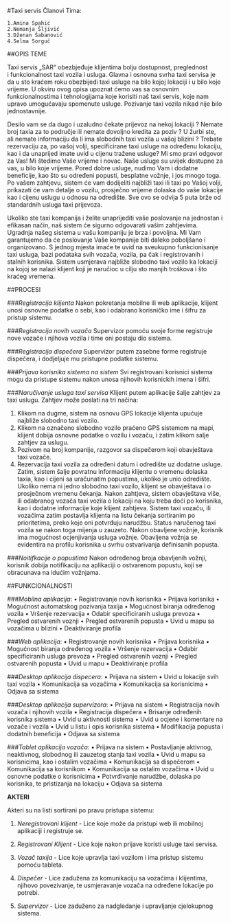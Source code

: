 #Taxi servis
Članovi Tima:

    1.Amina Spahić 
    2.Nemanja Šljivić 
    3.Dženan Šabanović
    4.Selma Sorguč 
    
                                                    
    
##OPIS TEME

Taxi servis „SAR“  obezbjeđuje klijentima bolju dostupnost, preglednost  
i funkcionalnost taxi vozila i usluga. Glavna i osnovna svrha taxi servisa 
je da u sto kraćem roku obezbijedi taxi usluge na bilo kojoj lokaciji i u bilo 
koje vrijeme. U okviru ovog opisa upoznat ćemo vas sa osnovnim 
funkcionalnostima i tehnologijama koje korisiti naš taxi servis, koje nam 
upravo umogućavaju spomenute usluge. Pozivanje taxi vozila nikad nije bilo 
jednostavnije. 

 Desilo vam se da dugo i uzaludno čekate prijevoz na nekoj lokaciji ? Nemate broj taxia za to područje ili nemate dovoljno kredita za poziv ? U žurbi ste,  ali nemate informaciju da li ima slobodnih taxi vozila u vašoj blizini ? Trebate rezervaciju za, po vašoj volji, specificirane taxi usluge na određenu lokaciju, kao i da unaprijed imate uvid u cijenu tražene usluge? Mi smo pravi odgovor za Vas! Mi  štedimo Vaše vrijeme i novac. Naše usluge su uvijek dostupne za vas, u bilo koje vrijeme. Pored dobre usluge, nudimo Vam i dodatne beneficije, kao što su određeni popusti, besplatne vožnje, i jos mnogo toga. Po vašem zahtjevu, sistem će vam dodijeliti najbliži taxi ili taxi po Vašoj volji, prikazati će vam detalje o vozilu, prosječno vrijeme dolaska do vaše lokacije kao i cijenu uslugu u odnosu na odredište.  Sve ovo se odvija 5 puta brže od standardnih usluga taxi prijevoza.
 	
Ukoliko ste taxi kompanija i želite unaprijediti vaše poslovanje na jednostan i efikasan način, naš sistem će sigurno odgovarati vašim zahtjevima. Ugradnja našeg sistema u vašu kompaniju je brza i povoljna. Mi Vam garantujemo da će poslovanje Vaše kompanije biti daleko poboljšano i organizovano. S jednog mjesta imaće te uvid na sveukupno funkcionisanje taxi usluga, bazi podataka svih vozača, vozila, pa čak i registrovanih i stalnih korisnika. Sistem usmjerava najbliže slobodno taxi vozilo ka lokaciji na kojoj se nalazi klijent koji je naručioc u cilju sto manjih troškova i što kraćeg vremena.

   

##PROCESI

###*Registracija klijenta*
Nakon pokretanja mobilne ili web aplikacije, klijent  unosi osnovne podatke o sebi, kao i odabrano korisničko ime i šifru za pristup sistemu. 

###*Registracija novih vozača*
Supervizor pomoću svoje forme registruje nove vozače i njihova vozila i time oni postaju dio sistema.

###*Registracija dispečera*
Supervizor putem zasebne forme registruje dispečera, i dodjeljuje mu pristupne podatke sistemu.

###*Prijava korisnika sistema na sistem*
Svi registrovani korisnici sistema mogu da pristupe sistemu nakon unosa njihovih korisnickih imena i šifri.

###*Naručivanje usluga taxi servisa*
Klijent putem aplikacije šalje zahtjev za taxi uslugu. Zahtjev može poslati na tri načina:
1. Klikom na dugme, sistem na osnovu GPS lokacije klijenta upućuje najbliže slobodno taxi vozilo.
2. Klikom na označeno slobodno vozilo praćeno GPS sistemom na mapi, klijent dobija osnovne podatke o vozilu i vozaču, i zatim klikom salje zahtjev za uslugu. 
3. Pozivom na broj kompanije, razgovor sa dispečerom koji obavještava taxi vozače. 
4. Rezervacija taxi vozila za određeni datum i odredište uz dodatne usluge.
Zatim, sistem šalje povratnu informaciju klijentu o vremenu dolaska taxia, kao i cijeni sa uračunatim popustima, ukoliko je unio odredište. Ukoliko nema ni jedno slobodno taxi vozilo, klijent se obavještava i o prosječnom vremenu čekanja.
Nakon zahtjeva, sistem obavještava više, ili odabranog vozača taxi vozila o lokaciji na koju treba doći po korisnika, kao i dodatne informacije koje klijent zahtjeva. Sistem taxi vozaču, ili vozačima zatim postavlja klijenta na listu čekanja sortiranim po prioritetima, preko koje oni potvrđuju narudžbu. Status naručenog taxi vozila se nakon toga mijenja u zauzeto.
Nakon obavljene vožnje, korisnik ima mogućnost ocjenjivanja usluga vožnje. Obavljena vožnja se evidentira na profilu korisnika u svrhu ostvarivanja definisanih popusta.

###*Noitifkacije o popustima*
Nakon određenog broja obavljenih vožnji, korisnik dobija notifikaciju na aplikaciji o ostvarenom popustu, koji se obracunava na idućim vožnjama. 


##FUNKCIONALNOSTI

###*Mobilna aplikacija*: 
• Registrovanje novih korisnika
• Prijava korisnika
• Mogućnost automatskog pozivanja taxija
• Mogućnost biranja određenog vozila
• Vršenje rezervacija
• Odabir specificiranih usluga prevoza
• Pregled ostvarenih voznji
• Pregled ostvarenih popusta
• Uvid u mapu sa vozačima u blizini
• Deaktiviranje profila

###*Web aplikacija*: 
• Registrovanje novih korisnika
• Prijava korisnika
• Mogućnost biranja određenog vozila
• Vršenje rezervacija
• Odabir specificiranih usluga prevoza
• Pregled ostvarenih voznji
• Pregled ostvarenih popusta
• Uvid u mapu 
• Deaktiviranje profila


###*Desktop aplikacija dispecera*: 
• Prijava na sistem
• Uvid u lokacije svih taxi vozila
• Komunikacija sa vozačima
• Komunikacija sa korisnicima
• Odjava sa sistema

###*Desktop aplikacija supervizora*:
• Prijava na sistem
• Registracija novih vozača i njihovih vozila
• Registracija dispečera
• Brisanje određenih korisnika sistema
• Uvid u aktivnosti sistema
• Uvid u ocjene i komentare na vozače i vozila
• Uvid u listu i opis korisnika sistema
• Modifikacija popusta i dodatnih beneficija
• Odjava sa sistema

###*Tablet aplikacija vozača*:
• Prijava na sistem
• Postavljanje aktivnog, neaktivnog, slobodnog ili zauzetog stanja taxi vozila
• Uvid u mapu sa korisnicima, kao i ostalim vozačima
• Komunikacija sa dispečerom
• Komunikacija sa korisnikom
• Komunikacija sa ostalim vozačima
• Uvid u osnovne podatke o korisnicima
• Potvrđivanje narudžbe, dolaska po korisnika, te pristizanja na lokaciju
• Odjava sa sistema


**AKTERI**

Akteri su na listi sortirani po pravu pristupa sistemu:

1. *Neregistrovani klijent* - Lice koje može da pristupi web ili mobilnoj aplikaciji i registruje se.

2. *Registrovani Klijent* - Lice koje nakon prijave koristi usluge taxi servisa.

3. *Vozač taxija* - Lice koje upravlja taxi vozilom i ima pristup sistemu pomoću tableta.

4. *Dispečer* - Lice zadužena za komunikaciju sa vozačima i klijentima, njihovo povezivanje, te usmjeravanje vozača na određene lokacije po potrebi.

5. *Supervizor* - Lice zaduženo za nadgledanje i upravljanje cjelokupnog sistema.



